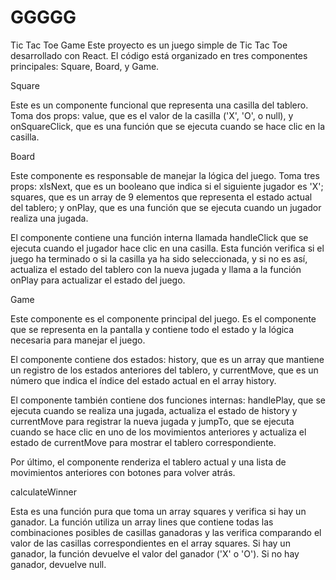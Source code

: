 # GGGGG
Tic Tac Toe Game
Este proyecto es un juego simple de Tic Tac Toe desarrollado con React. El código está organizado en tres componentes principales: Square, Board, y Game.

Square

Este es un componente funcional que representa una casilla del tablero. Toma dos props: value, que es el valor de la casilla ('X', 'O', o null), y onSquareClick, que es una función que se ejecuta cuando se hace clic en la casilla.

Board

Este componente es responsable de manejar la lógica del juego. Toma tres props: xIsNext, que es un booleano que indica si el siguiente jugador es 'X'; squares, que es un array de 9 elementos que representa el estado actual del tablero; y onPlay, que es una función que se ejecuta cuando un jugador realiza una jugada.

El componente contiene una función interna llamada handleClick que se ejecuta cuando el jugador hace clic en una casilla. Esta función verifica si el juego ha terminado o si la casilla ya ha sido seleccionada, y si no es así, actualiza el estado del tablero con la nueva jugada y llama a la función onPlay para actualizar el estado del juego.

Game

Este componente es el componente principal del juego. Es el componente que se representa en la pantalla y contiene todo el estado y la lógica necesaria para manejar el juego.

El componente contiene dos estados: history, que es un array que mantiene un registro de los estados anteriores del tablero, y currentMove, que es un número que indica el índice del estado actual en el array history.

El componente también contiene dos funciones internas: handlePlay, que se ejecuta cuando se realiza una jugada, actualiza el estado de history y currentMove para registrar la nueva jugada y jumpTo, que se ejecuta cuando se hace clic en uno de los movimientos anteriores y actualiza el estado de currentMove para mostrar el tablero correspondiente.

Por último, el componente renderiza el tablero actual y una lista de movimientos anteriores con botones para volver atrás.

calculateWinner

Esta es una función pura que toma un array squares y verifica si hay un ganador. La función utiliza un array lines que contiene todas las combinaciones posibles de casillas ganadoras y las verifica comparando el valor de las casillas correspondientes en el array squares. Si hay un ganador, la función devuelve el valor del ganador ('X' o 'O'). Si no hay ganador, devuelve null.

